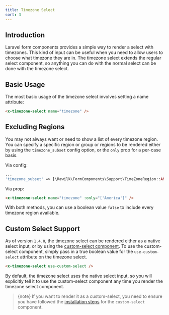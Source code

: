 ```yaml
---
title: Timezone Select
sort: 3
---
```


## Introduction

Laravel form components provides a simple way to render a select with timezones. This kind of input can be useful when you need to allow users
to choose what timezone they are in. The timezone select extends the regular select component, so anything you can do with the normal select
can be done with the timezone select.

## Basic Usage

The most basic usage of the timezone select involves setting a name attribute:

```html
<x-timezone-select name="timezone" />
```

## Excluding Regions

You may not always want or need to show a list of every timezone region. You can specify a specific region or group or regions to
be rendered either by using the `timezone_subset` config option, or the `only` prop for a per-case basis.

Via config:
```php
...
'timezone_subset' => [\Rawilk\FormComponents\Support\TimeZoneRegion::AMERICA],
```

Via prop:
```html
<x-timezone-select name="timezone" :only="['America']" />
```

With both methods, you can use a boolean value `false` to include every timezone region available.

## Custom Select Support

As of version `1.4.0`, the timezone select can be rendered either as a native select input, or by using the
[custom-select component](/docs/laravel-form-components/{version}/components/custom-select). To use the custom-select
component, simply pass in a true boolean value for the `use-custom-select` attribute on the timezone select.

```html
<x-timezone-select use-custom-select />
```

By default, the timezone select uses the native select input, so you will explicitly tell it to use
the custom-select component any time you render the timezone select component.

> {note} If you want to render it as a custom-select, you need to ensure you have followed the
[installation steps](/docs/laravel-form-components/{version}/selects/custom-select#user-content-installation) for the `custom-select` component.
